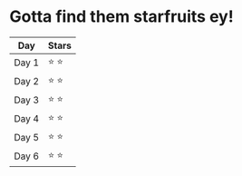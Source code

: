 # Gotta find them starfruits ey!

| Day  | Stars |
| ------------- | ------------- |
| Day 1  | ⭐ ⭐  |
| Day 2  | ⭐ ⭐  |
| Day 3  | ⭐ ⭐  |
| Day 4  | ⭐ ⭐  |
| Day 5  | ⭐ ⭐  |
| Day 6  | ⭐ ⭐  |